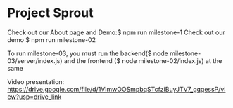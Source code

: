 # Project Sprout

Check out our About page and Demo:$ npm run milestone-1
Check out our demo $ npm run milestone-02

To run milestone-03, you must run the backend($ node milestone-03/server/index.js) and the frontend ($ node milestone-02/index.js) at the same 

Video presentation:
https://drive.google.com/file/d/1VlmwOOSmpbqSTcfziBuyJTV7_gqgessP/view?usp=drive_link 

